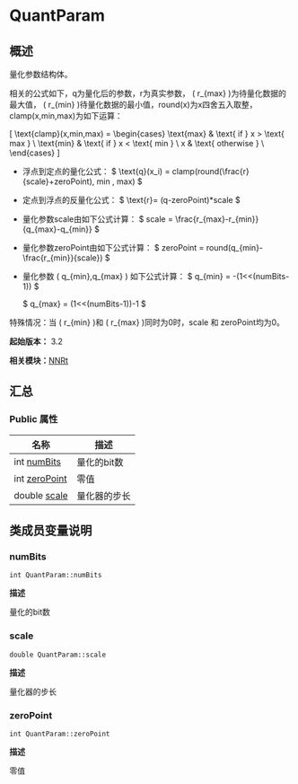 # QuantParam


## 概述

量化参数结构体。

相关的公式如下，q为量化后的参数，r为真实参数， \( r_{max} \)为待量化数据的最大值， \( r_{min} \)待量化数据的最小值，round(x)为x四舍五入取整，clamp(x,min,max)为如下运算：

\[ \text{clamp}(x,min,max) = \begin{cases} \text{max} &amp; \text{ if } x &gt; \text{ max } \\ \text{min} &amp; \text{ if } x &lt; \text{ min } \\ x &amp; \text{ otherwise } \\ \end{cases} \]

- 浮点到定点的量化公式：
  $ \text{q}(x_i) = clamp(round(\frac{r}{scale}+zeroPoint), min , max) $

- 定点到浮点的反量化公式：
  $ \text{r}= (q-zeroPoint)\*scale $

- 量化参数scale由如下公式计算：
  $ scale = \frac{r_{max}-r_{min}}{q_{max}-q_{min}} $

- 量化参数zeroPoint由如下公式计算：
  $ zeroPoint = round(q_{min}-\frac{r_{min}}{scale}) $

- 量化参数 \( q_{min},q_{max} \) 如下公式计算：
  $ q_{min} = -(1&lt;&lt;(numBits-1)) $

  $ q_{max} = (1&lt;&lt;(numBits-1))-1 $

特殊情况：当 \( r_{min} \)和 \( r_{max} \)同时为0时，scale 和 zeroPoint均为0。

**起始版本：** 3.2

**相关模块：**[NNRt](_n_n_rt_v20.md)


## 汇总


### Public 属性

| 名称 | 描述 | 
| -------- | -------- |
| int [numBits](#numbits) | 量化的bit数 | 
| int [zeroPoint](#zeropoint) | 零值 | 
| double [scale](#scale) | 量化器的步长 | 


## 类成员变量说明


### numBits

```
int QuantParam::numBits
```

**描述**


量化的bit数


### scale

```
double QuantParam::scale
```

**描述**


量化器的步长


### zeroPoint

```
int QuantParam::zeroPoint
```

**描述**


零值
